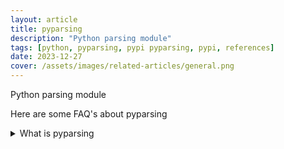 ```yaml
---
layout: article
title: pyparsing
description: "Python parsing module"
tags: [python, pyparsing, pypi pyparsing, pypi, references]
date: 2023-12-27
cover: /assets/images/related-articles/general.png
---
```


Python parsing module

Here are some FAQ's about pyparsing
<details>
<summary>What is pyparsing</summary>
Python parsing module
</details>
